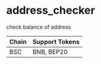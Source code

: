 # address_checker
check balance of address

| Chain | Support Tokens |
|------|------------|
| BSC | BNB, BEP20 |


```js

```